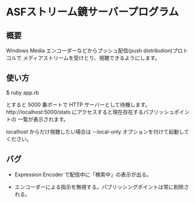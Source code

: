 # ASFストリーム鏡サーバープログラム

## 概要

Windows Media エンコーダーなどからプッシュ配信(push distribution)プロトコルで
メディアストリームを受けとり、視聴できるようにします。

## 使い方

$ ruby app.rb

とすると 5000 番ポートで HTTP サーバーとして待機します。
http://localhost:5000/stats にアクセスすると現在存在するパブリッシュポイントの
一覧が表示されます。

localhost からだけ視聴したい場合は --local-only オプションを付けて起動してください。

## バグ

* Expression Encoder で配信中に「検索中」の表示が出る。

* エンコーダーによる指示を無視する。パブリッシングポイントは常に削除される。
